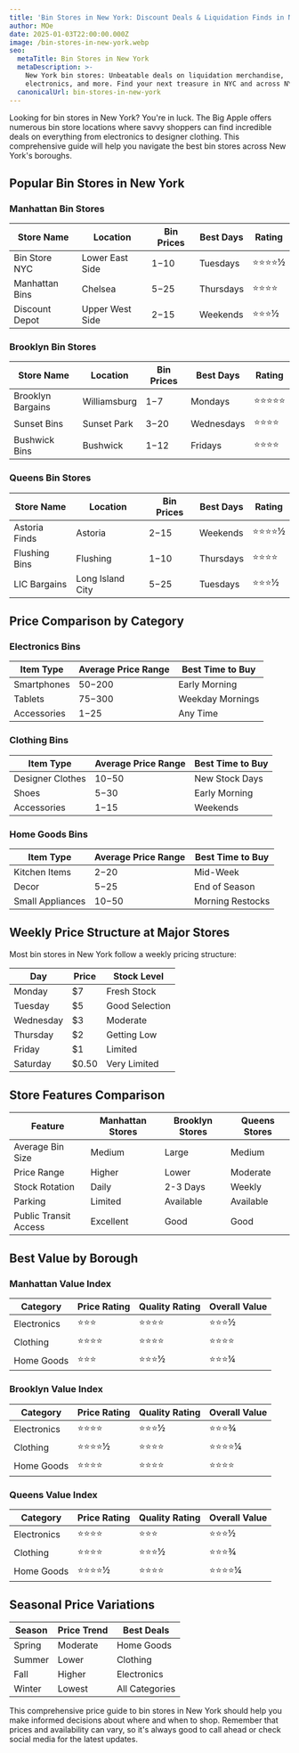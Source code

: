 ```yaml
---
title: 'Bin Stores in New York: Discount Deals & Liquidation Finds in NY'
author: MOe
date: 2025-01-03T22:00:00.000Z
image: /bin-stores-in-new-york.webp
seo:
  metaTitle: Bin Stores in New York
  metaDescription: >-
    New York bin stores: Unbeatable deals on liquidation merchandise,
    electronics, and more. Find your next treasure in NYC and across NY!
  canonicalUrl: bin-stores-in-new-york
---
```


Looking for bin stores in New York? You're in luck. The Big Apple offers numerous bin store locations where savvy shoppers can find incredible deals on everything from electronics to designer clothing. This comprehensive guide will help you navigate the best bin stores across New York's boroughs.

## Popular Bin Stores in New York

### Manhattan Bin Stores

| Store Name     | Location        | Bin Prices | Best Days | Rating |
| -------------- | --------------- | ---------- | --------- | ------ |
| Bin Store NYC  | Lower East Side | $1-$10     | Tuesdays  | ⭐⭐⭐⭐½  |
| Manhattan Bins | Chelsea         | $5-$25     | Thursdays | ⭐⭐⭐⭐   |
| Discount Depot | Upper West Side | $2-$15     | Weekends  | ⭐⭐⭐½   |

### Brooklyn Bin Stores

| Store Name        | Location     | Bin Prices | Best Days  | Rating |
| ----------------- | ------------ | ---------- | ---------- | ------ |
| Brooklyn Bargains | Williamsburg | $1-$7      | Mondays    | ⭐⭐⭐⭐⭐  |
| Sunset Bins       | Sunset Park  | $3-$20     | Wednesdays | ⭐⭐⭐⭐   |
| Bushwick Bins     | Bushwick     | $1-$12     | Fridays    | ⭐⭐⭐⭐   |

### Queens Bin Stores

| Store Name    | Location         | Bin Prices | Best Days | Rating |
| ------------- | ---------------- | ---------- | --------- | ------ |
| Astoria Finds | Astoria          | $2-$15     | Weekends  | ⭐⭐⭐⭐½  |
| Flushing Bins | Flushing         | $1-$10     | Thursdays | ⭐⭐⭐⭐   |
| LIC Bargains  | Long Island City | $5-$25     | Tuesdays  | ⭐⭐⭐½   |

## Price Comparison by Category

### Electronics Bins

| Item Type   | Average Price Range | Best Time to Buy |
| ----------- | ------------------- | ---------------- |
| Smartphones | $50-$200            | Early Morning    |
| Tablets     | $75-$300            | Weekday Mornings |
| Accessories | $1-$25              | Any Time         |

### Clothing Bins

| Item Type        | Average Price Range | Best Time to Buy |
| ---------------- | ------------------- | ---------------- |
| Designer Clothes | $10-$50             | New Stock Days   |
| Shoes            | $5-$30              | Early Morning    |
| Accessories      | $1-$15              | Weekends         |

### Home Goods Bins

| Item Type        | Average Price Range | Best Time to Buy |
| ---------------- | ------------------- | ---------------- |
| Kitchen Items    | $2-$20              | Mid-Week         |
| Decor            | $5-$25              | End of Season    |
| Small Appliances | $10-$50             | Morning Restocks |

## Weekly Price Structure at Major Stores

Most bin stores in New York follow a weekly pricing structure:

| Day       | Price | Stock Level    |
| --------- | ----- | -------------- |
| Monday    | $7    | Fresh Stock    |
| Tuesday   | $5    | Good Selection |
| Wednesday | $3    | Moderate       |
| Thursday  | $2    | Getting Low    |
| Friday    | $1    | Limited        |
| Saturday  | $0.50 | Very Limited   |

## Store Features Comparison

| Feature               | Manhattan Stores | Brooklyn Stores | Queens Stores |
| --------------------- | ---------------- | --------------- | ------------- |
| Average Bin Size      | Medium           | Large           | Medium        |
| Price Range           | Higher           | Lower           | Moderate      |
| Stock Rotation        | Daily            | 2-3 Days        | Weekly        |
| Parking               | Limited          | Available       | Available     |
| Public Transit Access | Excellent        | Good            | Good          |

## Best Value by Borough

### Manhattan Value Index

| Category    | Price Rating | Quality Rating | Overall Value |
| ----------- | ------------ | -------------- | ------------- |
| Electronics | ⭐⭐⭐          | ⭐⭐⭐⭐           | ⭐⭐⭐½          |
| Clothing    | ⭐⭐⭐⭐         | ⭐⭐⭐⭐           | ⭐⭐⭐⭐          |
| Home Goods  | ⭐⭐⭐          | ⭐⭐⭐½           | ⭐⭐⭐¼          |

### Brooklyn Value Index

| Category    | Price Rating | Quality Rating | Overall Value |
| ----------- | ------------ | -------------- | ------------- |
| Electronics | ⭐⭐⭐⭐         | ⭐⭐⭐½           | ⭐⭐⭐¾          |
| Clothing    | ⭐⭐⭐⭐½        | ⭐⭐⭐⭐           | ⭐⭐⭐⭐¼         |
| Home Goods  | ⭐⭐⭐⭐         | ⭐⭐⭐⭐           | ⭐⭐⭐⭐          |

### Queens Value Index

| Category    | Price Rating | Quality Rating | Overall Value |
| ----------- | ------------ | -------------- | ------------- |
| Electronics | ⭐⭐⭐⭐         | ⭐⭐⭐            | ⭐⭐⭐½          |
| Clothing    | ⭐⭐⭐⭐         | ⭐⭐⭐½           | ⭐⭐⭐¾          |
| Home Goods  | ⭐⭐⭐⭐½        | ⭐⭐⭐⭐           | ⭐⭐⭐⭐¼         |

## Seasonal Price Variations

| Season | Price Trend | Best Deals     |
| ------ | ----------- | -------------- |
| Spring | Moderate    | Home Goods     |
| Summer | Lower       | Clothing       |
| Fall   | Higher      | Electronics    |
| Winter | Lowest      | All Categories |

This comprehensive price guide to bin stores in New York should help you make informed decisions about where and when to shop. Remember that prices and availability can vary, so it's always good to call ahead or check social media for the latest updates.
